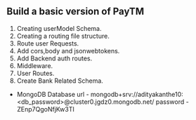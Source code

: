 
## Build a basic version of PayTM

1. Creating userModel Schema.
2. Creating a routing file structure.
3. Route user Requests.
4. Add cors,body and jsonwebtokens.
5. Add Backend auth routes.
6. Middleware.
7. User Routes.
8. Create Bank Related Schema.

- MongoDB Database 
    url - mongodb+srv://adityakanthe10:<db_password>@cluster0.jgdz0.mongodb.net/
    password - ZEnp7QgoNfjKw3TI